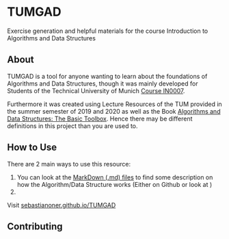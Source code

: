 # TUMGAD
Exercise generation and helpful materials for the course Introduction to Algorithms and Data Structures
## About
TUMGAD is a tool for anyone wanting to learn about the foundations of Algorithms and Data Structures, though it 
was mainly developed for Students of the Technical University of Munich [Course IN0007](https://campus.tum.de/tumonline/WBMODHB.wbShowMHBReadOnly?pKnotenNr=452818).

Furthermore it was created using Lecture Resources of the TUM provided in the summer
semester of 2019 and 2020 as well as the Book [Algorithms and Data Structures: The Basic Toolbox](https://www.springer.com/gp/book/9783540779773).
Hence there may be different definitions in this project than you are used to.

## How to Use
There are 2 main ways to use this resource:
1. You can look at the [MarkDown (.md) files](https://sebastianoner.github.io/TUMGAD/routes) to find some description on how the Algorithm/Data Structure
works (Either on Github or look at )
2.
Visit [sebastianoner.github.io/TUMGAD](https://sebastianoner.github.io/TUMGAD)
## Contributing
